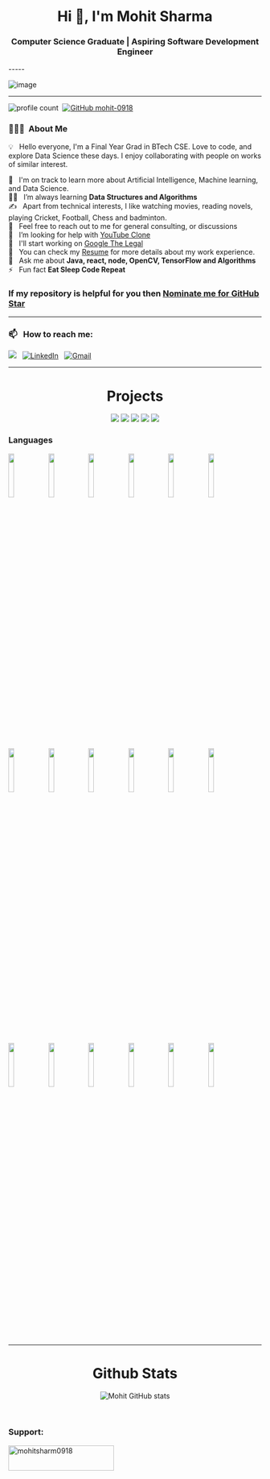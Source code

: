 <h1 align="center">Hi 👋, I'm Mohit Sharma</h1>
<h3 align="center">Computer Science Graduate | Aspiring Software Development Engineer</h3>
-----

<p align="center">
 
![image](https://user-images.githubusercontent.com/61057666/169029838-74df663d-2e62-4d77-bdff-b43f7d63f00f.png)

</p>

-----

![profile count](https://komarev.com/ghpvc/?username=mohit-0918&color=red)&nbsp;
[![GitHub mohit-0918](https://img.shields.io/github/followers/mohit-0918?label=follow&style=social)](https://github.com/mohit-0918)&nbsp;
### 👨🏻‍💻 &nbsp;About Me

💡 &nbsp; Hello everyone, I'm a Final Year Grad in BTech CSE. Love to code, and explore Data Science these days. I enjoy collaborating with people on works of similar interest. 

🌱 &nbsp; I'm on track to learn more about Artificial Intelligence, Machine learning, and Data Science.\
👨‍💻 &nbsp; I’m always learning **Data Structures and Algorithms**\
✍️ &nbsp; Apart from technical interests, I like watching movies, reading novels, playing Cricket, Football, Chess and badminton.\
💬 &nbsp; Feel free to reach out to me for general consulting, or discussions \
🤝 &nbsp; I’m looking for help with [YouTube Clone](https://github.com/Mohit-0918/YouTube-clone)\
👯 &nbsp; I'll start working on [Google The Legal](https://github.com/Mohit-0918/Google_the_Legal)\
📄 &nbsp; You can check my [Resume](https://drive.google.com/file/d/1SIuwmauF0S2uDT3PHUW3gyikovq_2m1D/view?usp=sharing) for more details about my work experience.\
💬 &nbsp; Ask me about **Java, react, node, OpenCV, TensorFlow and Algorithms**\
⚡ &nbsp; Fun fact **Eat Sleep Code Repeat**


### If my repository is helpful for you then [Nominate me for GitHub Star](https://stars.github.com/nominate/)

-----
### 📫 &nbsp; How to reach me:



<a href="https://www.instagram.com/mohit.sharma.918._//"><img src="https://www.vectorlogo.zone/logos/instagram/instagram-ar21.svg"/></a> &nbsp;
<a href="www.linkedin.com/in/mohit-sharma0918"><img alt="LinkedIn" src="https://www.vectorlogo.zone/logos/linkedin/linkedin-ar21.svg"/></a> &nbsp;
<a href="mailto:mohit.sharma.2001rip@gmail.com"><img alt="Gmail" src="https://www.vectorlogo.zone/logos/gmail/gmail-ar21.svg" /></a> &nbsp;
</a> &nbsp;

-----  


<h1 align="center">Projects</h1>

</div>
<div  align="center">

 
 <img src="https://github-readme-stats.vercel.app/api/pin/?username=mohit-0918&repo=AURA&show_icons=true&theme=onedark" > 
 <img src="https://github-readme-stats.vercel.app/api/pin/?username=mohit-0918&repo=YouTube-clone&show_icons=true&theme=onedark" >
 <img src="https://github-readme-stats.vercel.app/api/pin/?username=mohit-0918&repo=RESTful&show_icons=true&theme=onedark" >
 <img src="https://github-readme-stats.vercel.app/api/pin/?username=mohit-0918&repo=Library_Management_Software&show_icons=true&theme=onedark&height=500"> 
 <img src="https://github-readme-stats.vercel.app/api/pin/?username=mohit-0918&repo=Google_the_Legal&show_icons=true&theme=onedark"> 
 
  
</div>



### Languages

<p>


<code><img width="15%" src="https://www.vectorlogo.zone/logos/java/java-ar21.svg"></code>
<code><img width="15%" src="https://www.vectorlogo.zone/logos/python/python-ar21.svg"></code>
<code><img width="15%" src="https://www.vectorlogo.zone/logos/reactjs/reactjs-ar21.svg"></code>
<code><img width="15%" src="https://www.vectorlogo.zone/logos/nodejs/nodejs-ar21.svg"></code>
<code><img width="15%" src="https://www.vectorlogo.zone/logos/w3_html5/w3_html5-ar21.svg"></code>
<code><img width="15%" src="https://www.vectorlogo.zone/logos/w3_css/w3_css-ar21.svg"></code>
<code><img width="15%" src="https://www.vectorlogo.zone/logos/javascript/javascript-ar21.svg"></code>
<code><img width="15%" src="https://www.vectorlogo.zone/logos/getbootstrap/getbootstrap-ar21.svg"></code>
<code><img width="15%" src="https://www.vectorlogo.zone/logos/kaggle/kaggle-ar21.svg"></code>
<code><img width="15%" src="https://www.vectorlogo.zone/logos/numpy/numpy-ar21.svg"></code>
<code><img width="15%" src="https://www.vectorlogo.zone/logos/springio/springio-ar21.svg"></code>
<code><img width="15%" src="https://www.vectorlogo.zone/logos/jupyter/jupyter-ar21.svg"></code>
<code><img width="15%" src="https://www.vectorlogo.zone/logos/mongodb/mongodb-ar21.svg"></code>
<code><img width="15%" src="https://www.vectorlogo.zone/logos/mysql/mysql-ar21.svg"></code>
<code><img width="15%" src="https://www.vectorlogo.zone/logos/opencv/opencv-ar21.svg"></code>
<code><img width="15%" src="https://www.vectorlogo.zone/logos/tensorflow/tensorflow-ar21.svg"></code>
<code><img width="15%" src="https://www.vectorlogo.zone/logos/git-scm/git-scm-ar21.svg"></code>
<code><img width="15%" src="https://www.vectorlogo.zone/logos/ubuntu/ubuntu-ar21.svg"></code>



-----
</p>



<h1 align="center">Github Stats</h1>

<div align="center">
  
![Mohit GitHub stats](https://github-readme-stats.vercel.app/api?username=mohit-0918&show_icons=true&theme=transparent)

</div>
 
 



<br>

<h3 align="left">Support:</h3>
<p><a href="https://www.buymeacoffee.com/mohitsharm0918"> <img align="left" src="https://cdn.buymeacoffee.com/buttons/v2/default-yellow.png" height="50" width="210" alt="mohitsharm0918" /></a></p><br><br>
